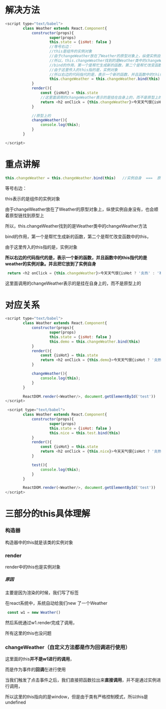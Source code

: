 # 解决方法

~~~JavaScript
<script type="text/babel">
        class Weather extends React.Component{
            constructor(props){
                    super(props)
                    this.state = {isHot: false }
                    //等号右边：
                    //this是组件的实例对象
                    //由于changeWeather放在了Weather的原型对象上，纵使实例自身没有，也会顺着原型链找到原型上
                    //所以，this.changeWeather找到的是Weather类中的changeWeather方法
                    //bind的作用，第一个是帮忙生成新的函数，第二个是帮忙改变函数中的this，
                    //由于这里传入的this指的是，实例对象
                    //所以右边的代码指代的是，表示一个新的函数，并且函数中的this指代的是weather的实例对象。并且把它放到了实例自身
                    this.changeWeather = this.changeWeather.bind(this)
            }
            render(){
                const {isHot} = this.state
                //这里面调用的changeWeather表示的是挂在自身上的，而不是原型上的
                return <h2 onClick = {this.changeWeather}>今天天气很{isHot ? '炎热' : '寒冷' }</h2>
            }

            //原型上的
            changeWeather(){
                console.log(this);  
            }
        }

</script>
~~~

# 重点讲解

~~~JavaScript
this.changeWeather = this.changeWeather.bind(this)   //实例自身  ===  原型上的
~~~

等号右边：

this表示的是组件的实例对象

由于changeWeather放在了Weather的原型对象上，纵使实例自身没有，也会顺着原型链找到原型上

所以，this.changeWeather找到的是Weather类中的changeWeather方法

bind的作用，第一个是帮忙生成新的函数，第二个是帮忙改变函数中的this，

由于这里传入的this指的是，实例对象

**所以右边的代码指代的是，表示一个新的函数，并且函数中的this指代的是weather的实例对象。并且把它放到了实例自身**

~~~JavaScript
 return <h2 onClick = {this.changeWeather}>今天天气很{isHot ? '炎热' : '寒冷' }</h2>   //实例自身
~~~

这里面调用的changeWeather表示的是挂在自身上的，而不是原型上的

# 对应关系

~~~JavaScript
<script type="text/babel">
        class Weather extends React.Component{
            constructor(props){
                    super(props)
                    this.state = {isHot: false }
                    this.demo = this.changeWeather.bind(this)
            }
            render(){
                const {isHot} = this.state
                return <h2 onClick = {this.demo}>今天天气很{isHot ? '炎热' : '寒冷' }</h2>
            }

            changeWeather(){
                console.log(this);
            }
        }

        ReactDOM.render(<Weather/>, document.getElementById('test'))
</script>
~~~

~~~JavaScript
 <script type="text/babel">
        class Weather extends React.Component{
            constructor(props){
                    super(props)
                    this.state = {isHot: false }
                    this.nice = this.test.bind(this)
            }
            render(){
                const {isHot} = this.state
                return <h2 onClick = {this.nice}>今天天气很{isHot ? '炎热' : '寒冷' }</h2>
            }

            test(){
                console.log(this);
            }
        }

        ReactDOM.render(<Weather/>, document.getElementById('test'))
</script>
~~~

# 三部分的this具体理解

### 构造器

构造器中的this就是该类的实例对象

### render

render中的this也是实例对象

##### 原因

主要是因为渲染的时候，我们写了<Weather/>标签

在react系统中，系统自动给我们new 了一个Weather

~~~JavaScript
 const w1 = new Weather()
~~~

然后系统通过w1.render完成了调用，

所有这里的this也没问题

### changeWeather（自定义方法都是作为回调进行使用）

这里面的this**并不是w1进行的调用**，

而是作为事件的**回调**在进行使用

当我们触发了点击事件之后，我们直接把函数拉出来**直接调用**，并不是通过实例进行调用，

所以这里的this指向的是window，但是由于类有严格控制模式，所以this是undefined
